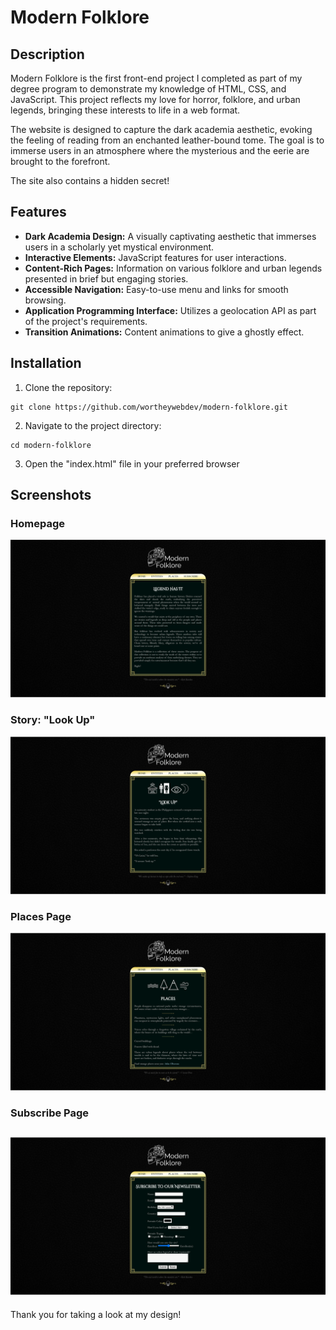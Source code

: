 # Modern Folklore

## Description
Modern Folklore is the first front-end project I completed as part of my degree program to demonstrate my knowledge of HTML, CSS, and JavaScript. This project reflects my love for horror, folklore, and urban legends, bringing these interests to life in a web format.

The website is designed to capture the dark academia aesthetic, evoking the feeling of reading from an enchanted leather-bound tome. The goal is to immerse users in an atmosphere where the mysterious and the eerie are brought to the forefront.

The site also contains a hidden secret!

## Features
- **Dark Academia Design:** A visually captivating aesthetic that immerses users in a scholarly yet mystical environment.  
- **Interactive Elements:** JavaScript features for user interactions.  
- **Content-Rich Pages:** Information on various folklore and urban legends presented in brief but engaging stories.   
- **Accessible Navigation:** Easy-to-use menu and links for smooth browsing.  
- **Application Programming Interface:** Utilizes a geolocation API as part of the project's requirements.
- **Transition Animations:** Content animations to give a ghostly effect.

## Installation
1. Clone the repository:
~~~
git clone https://github.com/wortheywebdev/modern-folklore.git
~~~
2. Navigate to the project directory:
~~~
cd modern-folklore
~~~
3. Open the "index.html" file in your preferred browser

## Screenshots

### Homepage
![Homepage](https://raw.githubusercontent.com/WortheyWebDev/modern-folklore/main/screenshots/modern-folklore-home.png)

### Story: "Look Up"
![Look Up](https://raw.githubusercontent.com/WortheyWebDev/modern-folklore/main/screenshots/modern-folklore-look-up.png)

### Places Page
![Places](https://raw.githubusercontent.com/WortheyWebDev/modern-folklore/main/screenshots/modern-folklore-places.png)

### Subscribe Page
![Subscribe](https://raw.githubusercontent.com/WortheyWebDev/modern-folklore/main/screenshots/modern-folklore-subscribe.png)
---

Thank you for taking a look at my design! 
